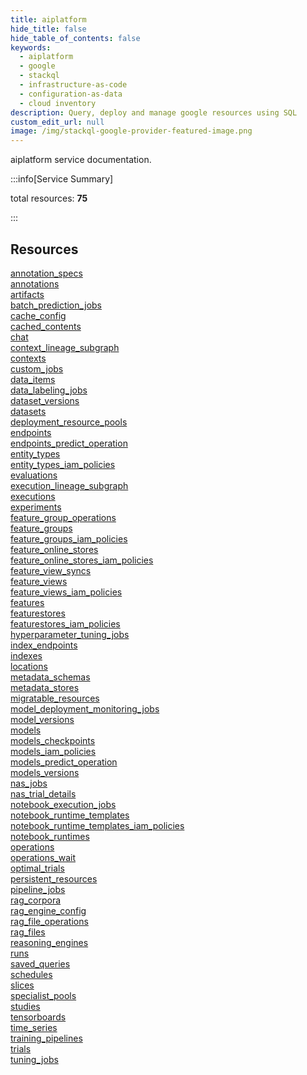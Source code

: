 ```yaml
---
title: aiplatform
hide_title: false
hide_table_of_contents: false
keywords:
  - aiplatform
  - google
  - stackql
  - infrastructure-as-code
  - configuration-as-data
  - cloud inventory
description: Query, deploy and manage google resources using SQL
custom_edit_url: null
image: /img/stackql-google-provider-featured-image.png
---
```


aiplatform service documentation.

:::info[Service Summary]

total resources: __75__  

:::

## Resources
<div class="row">
<div class="providerDocColumn">
<a href="/services/aiplatform/annotation_specs/">annotation_specs</a><br />
<a href="/services/aiplatform/annotations/">annotations</a><br />
<a href="/services/aiplatform/artifacts/">artifacts</a><br />
<a href="/services/aiplatform/batch_prediction_jobs/">batch_prediction_jobs</a><br />
<a href="/services/aiplatform/cache_config/">cache_config</a><br />
<a href="/services/aiplatform/cached_contents/">cached_contents</a><br />
<a href="/services/aiplatform/chat/">chat</a><br />
<a href="/services/aiplatform/context_lineage_subgraph/">context_lineage_subgraph</a><br />
<a href="/services/aiplatform/contexts/">contexts</a><br />
<a href="/services/aiplatform/custom_jobs/">custom_jobs</a><br />
<a href="/services/aiplatform/data_items/">data_items</a><br />
<a href="/services/aiplatform/data_labeling_jobs/">data_labeling_jobs</a><br />
<a href="/services/aiplatform/dataset_versions/">dataset_versions</a><br />
<a href="/services/aiplatform/datasets/">datasets</a><br />
<a href="/services/aiplatform/deployment_resource_pools/">deployment_resource_pools</a><br />
<a href="/services/aiplatform/endpoints/">endpoints</a><br />
<a href="/services/aiplatform/endpoints_predict_operation/">endpoints_predict_operation</a><br />
<a href="/services/aiplatform/entity_types/">entity_types</a><br />
<a href="/services/aiplatform/entity_types_iam_policies/">entity_types_iam_policies</a><br />
<a href="/services/aiplatform/evaluations/">evaluations</a><br />
<a href="/services/aiplatform/execution_lineage_subgraph/">execution_lineage_subgraph</a><br />
<a href="/services/aiplatform/executions/">executions</a><br />
<a href="/services/aiplatform/experiments/">experiments</a><br />
<a href="/services/aiplatform/feature_group_operations/">feature_group_operations</a><br />
<a href="/services/aiplatform/feature_groups/">feature_groups</a><br />
<a href="/services/aiplatform/feature_groups_iam_policies/">feature_groups_iam_policies</a><br />
<a href="/services/aiplatform/feature_online_stores/">feature_online_stores</a><br />
<a href="/services/aiplatform/feature_online_stores_iam_policies/">feature_online_stores_iam_policies</a><br />
<a href="/services/aiplatform/feature_view_syncs/">feature_view_syncs</a><br />
<a href="/services/aiplatform/feature_views/">feature_views</a><br />
<a href="/services/aiplatform/feature_views_iam_policies/">feature_views_iam_policies</a><br />
<a href="/services/aiplatform/features/">features</a><br />
<a href="/services/aiplatform/featurestores/">featurestores</a><br />
<a href="/services/aiplatform/featurestores_iam_policies/">featurestores_iam_policies</a><br />
<a href="/services/aiplatform/hyperparameter_tuning_jobs/">hyperparameter_tuning_jobs</a><br />
<a href="/services/aiplatform/index_endpoints/">index_endpoints</a><br />
<a href="/services/aiplatform/indexes/">indexes</a><br />
<a href="/services/aiplatform/locations/">locations</a>
</div>
<div class="providerDocColumn">
<a href="/services/aiplatform/metadata_schemas/">metadata_schemas</a><br />
<a href="/services/aiplatform/metadata_stores/">metadata_stores</a><br />
<a href="/services/aiplatform/migratable_resources/">migratable_resources</a><br />
<a href="/services/aiplatform/model_deployment_monitoring_jobs/">model_deployment_monitoring_jobs</a><br />
<a href="/services/aiplatform/model_versions/">model_versions</a><br />
<a href="/services/aiplatform/models/">models</a><br />
<a href="/services/aiplatform/models_checkpoints/">models_checkpoints</a><br />
<a href="/services/aiplatform/models_iam_policies/">models_iam_policies</a><br />
<a href="/services/aiplatform/models_predict_operation/">models_predict_operation</a><br />
<a href="/services/aiplatform/models_versions/">models_versions</a><br />
<a href="/services/aiplatform/nas_jobs/">nas_jobs</a><br />
<a href="/services/aiplatform/nas_trial_details/">nas_trial_details</a><br />
<a href="/services/aiplatform/notebook_execution_jobs/">notebook_execution_jobs</a><br />
<a href="/services/aiplatform/notebook_runtime_templates/">notebook_runtime_templates</a><br />
<a href="/services/aiplatform/notebook_runtime_templates_iam_policies/">notebook_runtime_templates_iam_policies</a><br />
<a href="/services/aiplatform/notebook_runtimes/">notebook_runtimes</a><br />
<a href="/services/aiplatform/operations/">operations</a><br />
<a href="/services/aiplatform/operations_wait/">operations_wait</a><br />
<a href="/services/aiplatform/optimal_trials/">optimal_trials</a><br />
<a href="/services/aiplatform/persistent_resources/">persistent_resources</a><br />
<a href="/services/aiplatform/pipeline_jobs/">pipeline_jobs</a><br />
<a href="/services/aiplatform/rag_corpora/">rag_corpora</a><br />
<a href="/services/aiplatform/rag_engine_config/">rag_engine_config</a><br />
<a href="/services/aiplatform/rag_file_operations/">rag_file_operations</a><br />
<a href="/services/aiplatform/rag_files/">rag_files</a><br />
<a href="/services/aiplatform/reasoning_engines/">reasoning_engines</a><br />
<a href="/services/aiplatform/runs/">runs</a><br />
<a href="/services/aiplatform/saved_queries/">saved_queries</a><br />
<a href="/services/aiplatform/schedules/">schedules</a><br />
<a href="/services/aiplatform/slices/">slices</a><br />
<a href="/services/aiplatform/specialist_pools/">specialist_pools</a><br />
<a href="/services/aiplatform/studies/">studies</a><br />
<a href="/services/aiplatform/tensorboards/">tensorboards</a><br />
<a href="/services/aiplatform/time_series/">time_series</a><br />
<a href="/services/aiplatform/training_pipelines/">training_pipelines</a><br />
<a href="/services/aiplatform/trials/">trials</a><br />
<a href="/services/aiplatform/tuning_jobs/">tuning_jobs</a>
</div>
</div>